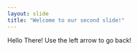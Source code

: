 ```yaml
---
layout: slide
title: "Welcome to our second slide!"
---
```

Hello There!
Use the left arrow to go back!